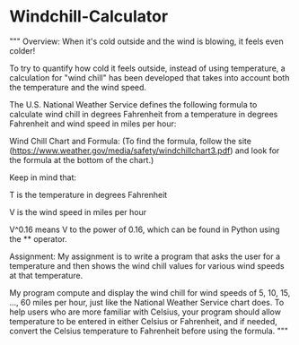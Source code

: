 # Windchill-Calculator
"""
Overview:
When it's cold outside and the wind is blowing, it feels even colder!

To try to quantify how cold it feels outside, instead of using temperature, a calculation for "wind chill" has been developed that takes into account both the temperature and the wind speed.

The U.S. National Weather Service defines the following formula to calculate wind chill in degrees Fahrenheit from a temperature in degrees Fahrenheit and wind speed in miles per hour:


Wind Chill Chart and Formula:
(To find the formula, follow the site (https://www.weather.gov/media/safety/windchillchart3.pdf) and look for the formula at the bottom of the chart.)


Keep in mind that:

T is the temperature in degrees Fahrenheit

V is the wind speed in miles per hour

V^0.16 means V to the power of 0.16, which can be found in Python using the ** operator.


Assignment:
My assignment is to write a program that asks the user for a temperature and then shows the wind chill values for various wind speeds at that temperature.

My program compute and display the wind chill for wind speeds of 5, 10, 15, ..., 60 miles per hour, just like the National Weather Service chart does. To help users who are more familiar with Celsius, your program should allow temperature to be entered in either Celsius or Fahrenheit, and if needed, convert the Celsius temperature to Fahrenheit before using the formula.
"""
